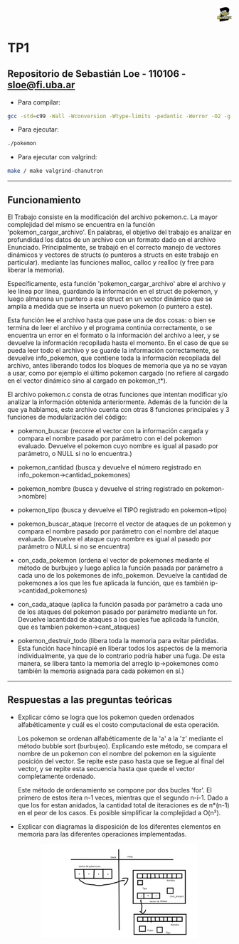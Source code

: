 <div align="right">
<img width="32px" src="img/algo2.svg">
</div>

# TP1 

## Repositorio de Sebastián Loe - 110106 - sloe@fi.uba.ar

- Para compilar:

```bash
gcc -std=c99 -Wall -Wconversion -Wtype-limits -pedantic -Werror -O2 -g pokemon.c -o pokemon
```

- Para ejecutar:

```bash
./pokemon
```

- Para ejecutar con valgrind:
```bash
make / make valgrind-chanutron
```
---
##  Funcionamiento

El Trabajo consiste en la modificación del archivo pokemon.c. La mayor complejidad del mismo se encuentra en la función 'pokemon_cargar_archivo'. En palabras, el objetivo del trabajo es analizar en profundidad los datos de un archivo con un formato dado en el archivo Enunciado. Principalmente, se trabajó en el correcto manejo de vectores dinámicos y vectores de structs (o punteros a structs en este trabajo en particular). mediante las funciones malloc, calloc y realloc (y free para liberar la memoria).

Específicamente, esta función 'pokemon_cargar_archivo' abre el archivo y lee línea por línea, guardando la información en el struct de pokemon, y luego almacena un puntero a ese struct en un vector dinámico que se amplía a medida que se inserta un nuevo pokemon (o puntero a este).

Esta función lee el archivo hasta que pase una de dos cosas: o bien se termina de leer el archivo y el programa continúa correctamente, o se encuentra un error en el formato o la información del archivo a leer, y se devuelve la información recopilada hasta el momento.
En el caso de que se pueda leer todo el archivo y se guarde la información correctamente, se devuelve info_pokemon, que contiene toda la información recopilada del archivo, antes liberando todos los bloques de memoria que ya no se vayan a usar, como por ejemplo el último pokemon cargado (no refiere al cargado en el vector dinámico sino al cargado en pokemon_t*).

El archivo pokemon.c consta de otras funciones que intentan modificar y/o analizar la información obtenida anteriormente.
Además de la función de la que ya hablamos, este archivo cuenta con otras 8 funciones principales y 3 funciones de modularización del código:

- pokemon_buscar (recorre el vector con la información cargada y compara el nombre pasado por parámetro con el del pokemon evaluado. Devuelve el pokemon cuyo nombre es igual al pasado por parámetro, o NULL si no lo encuentra.)

- pokemon_cantidad (busca y devuelve el número registrado en info_pokemon->cantidad_pokemones)

- pokemon_nombre (busca y devuelve el string registrado en pokemon->nombre)

- pokemon_tipo (busca y devuelve el TIPO registrado en pokemon->tipo)

- pokemon_buscar_ataque (recorre el vector de ataques de un pokemon y compara el nombre pasado por parámetro con el nombre del ataque evaluado. Devuelve el ataque cuyo nombre es igual al pasado por parámetro o NULL si no se encuentra)

- con_cada_pokemon (ordena el vector de pokemones mediante el método de burbujeo y luego aplica la función pasada por parámetro a cada uno de los pokemones de info_pokemon. Devuelve la cantidad de pokemones a los que les fue aplicada la función, que es también ip->cantidad_pokemones)

- con_cada_ataque (aplica la función pasada por parámetro a cada uno de los ataques del pokemon pasado por parámetro mediante un for. Devuelve lacantidad de ataques a los queles fue aplicada la función, que es tambien pokemon->cant_ataques)

- pokemon_destruir_todo (libera toda la memoria para evitar pérdidas. Esta función hace hincapié en liberar todos los aspectos de la memoria individualmente, ya que de lo contrario podría haber una fuga. De esta manera, se libera tanto la memoria del arreglo ip->pokemones como también la memoria asignada para cada pokemon en sí.)

---

## Respuestas a las preguntas teóricas
- Explicar cómo se logra que los pokemon queden ordenados alfabéticamente y cuál es el costo computacional de esta operación.

    Los pokemon se ordenan alfabéticamente de la 'a' a la 'z' mediante el método bubble sort (burbujeo). Explicando este método, se compara el nombre de un pokemon con el nombre del pokemon en la siguiente posición del vector. Se repite este paso hasta que se llegue al final del vector, y se repite esta secuencia hasta que quede el vector completamente ordenado.
    
    Este método de ordenamiento se compone por dos bucles 'for'. El primero de estos itera n-1 veces, mientras que el segundo n-i-1. Dado a que los for estan anidados, la cantidad total de iteraciones es de n*(n-1) en el peor de los casos. Es posible simplificar la complejidad a O(n²).
     

- Explicar con diagramas la disposición de los diferentes elementos en memoria para las diferentes operaciones implementadas.

<div align="center">
<img width="70%" src="img/Diagrama_Final.png">
</div>
